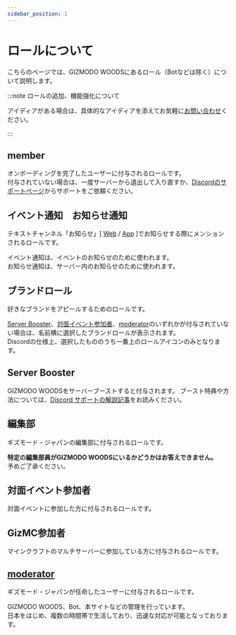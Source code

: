```yaml
---
sidebar_position: 1
---
```


# ロールについて

こちらのページでは、GIZMODO WOODSにあるロール（Botなどは除く）について説明します。

:::note ロールの追加、機能強化について

アイディアがある場合は、具体的なアイディアを添えてお気軽に[お問い合わせ](docs/tutorial-inquiry/inquiry-support.md)ください。

:::

## member

オンボーディングを完了したユーザーに付与されるロールです。   
付与されていない場合は、一度サーバーから退出して入り直すか、[Discordのサポートページ](https://support.discord.com/hc/ja)からサポートをご依頼ください。

## イベント通知&emsp;お知らせ通知

テキストチャンネル「お知らせ」[ [Web](https://discord.com/channels/753903663298117694/761549252186210304) / [App](discord://discord.com/channels/753903663298117694/761549252186210304) ]でお知らせする際にメンションされるロールです。

イベント通知は、イベントのお知らせのために使われます。   
お知らせ通知は、サーバー内のお知らせのために使われます。

## ブランドロール

好きなブランドをアピールするためのロールです。

[Server Booster](https://shiny-cod-v6gv4wj96wq3prx9-3000.app.github.dev/docs/tutorial-roles/roles#server-booster)、[対面イベント参加者](https://shiny-cod-v6gv4wj96wq3prx9-3000.app.github.dev/docs/tutorial-roles/roles#%E5%AF%BE%E9%9D%A2%E3%82%A4%E3%83%99%E3%83%B3%E3%83%88%E5%8F%82%E5%8A%A0%E8%80%85)、[moderator](https://shiny-cod-v6gv4wj96wq3prx9-3000.app.github.dev/docs/tutorial-roles/roles#moderator)のいずれかが付与されていない場合は、名前横に選択したブランドロールが表示されます。   
Discordの仕様上、選択したもののうち一番上のロールアイコンのみとなります。

## Server Booster

GIZMODO WOODSをサーバーブーストすると付与されます。
ブースト特典や方法については、[Discord サポートの解説記事](https://support.discord.com/hc/articles/360028038352-Server-Boosting-FAQ-#h_9dfb44db-c394-4339-863b-e6d1e3fb0469)をお読みください。

## 編集部

ギズモード・ジャパンの編集部に付与されるロールです。

**特定の編集部員がGIZMODO WOODSにいるかどうかはお答えできません。**   
予めご了承ください。

## 対面イベント参加者

対面イベントに参加した方に付与されるロールです。

## GizMC参加者

マインクラフトのマルチサーバーに参加している方に付与されるロールです。

## [moderator](https://gizmodo-woods.github.io/humans.txt)

ギズモード・ジャパンが任命したユーザーに付与されるロールです。

GIZMODO WOODS、Bot、本サイトなどの管理を行っています。   
日本をはじめ、複数の時間帯で生活しており、迅速な対応が可能となっております。
